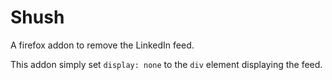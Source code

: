 # Shush
A firefox addon to remove the LinkedIn feed.


This addon simply set `display: none` to the `div` element displaying the feed. 
